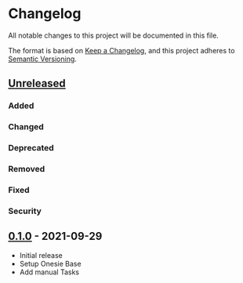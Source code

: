 # Changelog
All notable changes to this project will be documented in this file.

The format is based on [Keep a Changelog](https://keepachangelog.com/en/1.0.0/),
and this project adheres to [Semantic Versioning](https://semver.org/spec/v2.0.0.html).

## [Unreleased]

### Added

### Changed

### Deprecated

### Removed

### Fixed

### Security

## [0.1.0] - 2021-09-29

- Initial release
- Setup Onesie Base
- Add manual Tasks

[Unreleased]: https://github.com/watermelonexpress/onesie/compare/v0.1.0...HEAD
[0.1.0]: https://github.com/watermelonexpress/onesie/releases/tag/v0.1.0
